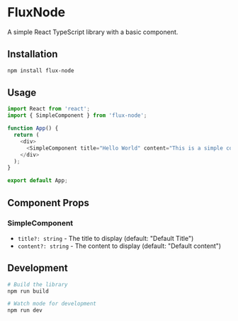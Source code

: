 # FluxNode

A simple React TypeScript library with a basic component.

## Installation

```bash
npm install flux-node
```

## Usage

```typescript
import React from 'react';
import { SimpleComponent } from 'flux-node';

function App() {
  return (
    <div>
      <SimpleComponent title="Hello World" content="This is a simple component" />
    </div>
  );
}

export default App;
```

## Component Props

### SimpleComponent

- `title?: string` - The title to display (default: "Default Title")
- `content?: string` - The content to display (default: "Default content")

## Development

```bash
# Build the library
npm run build

# Watch mode for development
npm run dev
```
